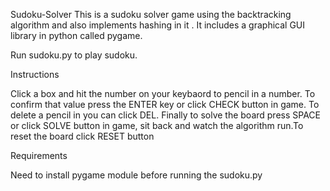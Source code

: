 Sudoku-Solver
This is a sudoku solver game using the backtracking algorithm and also implements hashing in it . It includes a graphical GUI library in python called pygame.

Run sudoku.py to play sudoku.

Instructions

Click a box and hit the number on your keybaord to pencil in a number. To confirm that value press the ENTER key or click CHECK button in game. To delete a pencil in you can click DEL. Finally to solve the board press SPACE or click SOLVE  button in game, sit back and watch the algorithm run.To reset the board click RESET button

Requirements

Need to install pygame module before running the sudoku.py
